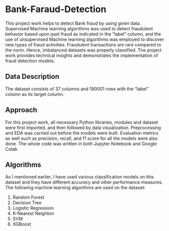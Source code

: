 # Bank-Faraud-Detection
This project work helps to detect Bank fraud by using given data. Supervised Machine learning algorithms was used to detect fraudulent behavior based upon past fraud as indicated in the “label” column, and the use of unsupervised Machine learning algorithms was employed to discover new types of fraud activities. Fraudulent transactions are rare compared to the norm. Hence, imbalanced datasets was properly classified. The project work provides technical insights and demonstrates the implementation of fraud detection models.
## Data Description
The dataset consists of 37 columns and 190001 rows with the “label” column as its target column.
## Approach 
For this project work, all necessary Python libraries, modules and dataset were first imported, and then followed by data visualization. Preprocessing and EDA was carried out before the models were built. Evaluation metrics as well such as precision, recall, and f1 score for all the models were also done. The whole code was written in both Jupyter Notebook and Google Colab
## Algorithms 
As I mentioned earlier, I have used various classification models on this dataset and they have different accuracy and other performance measures. The following machine learning algorithms are used on the dataset:
1. Random Forest
2. Decision Tree 
3. Logistic Regression
4. K-Nearest Neighbor
5. SVM
6. XGBoost
